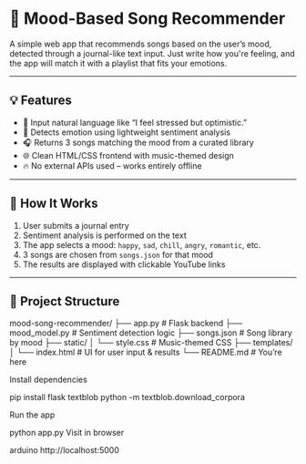 # 🎵 Mood-Based Song Recommender

A simple web app that recommends songs based on the user’s mood, detected through a journal-like text input. Just write how you're feeling, and the app will match it with a playlist that fits your emotions.

---

## 💡 Features

- 💬 Input natural language like “I feel stressed but optimistic.”
- 🧠 Detects emotion using lightweight sentiment analysis
- 🎧 Returns 3 songs matching the mood from a curated library
- 🌐 Clean HTML/CSS frontend with music-themed design
- 🔥 No external APIs used – works entirely offline

---

## 🚀 How It Works

1. User submits a journal entry
2. Sentiment analysis is performed on the text
3. The app selects a mood: `happy`, `sad`, `chill`, `angry`, `romantic`, etc.
4. 3 songs are chosen from `songs.json` for that mood
5. The results are displayed with clickable YouTube links

---

## 📁 Project Structure

mood-song-recommender/
├── app.py # Flask backend
├── mood_model.py # Sentiment detection logic
├── songs.json # Song library by mood
├── static/
│ └── style.css # Music-themed CSS
├── templates/
│ └── index.html # UI for user input & results
└── README.md # You’re here

Install dependencies

pip install flask textblob
python -m textblob.download_corpora

Run the app

python app.py
Visit in browser

arduino
http://localhost:5000
